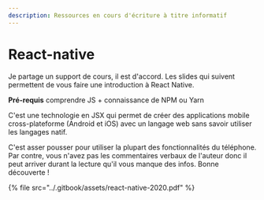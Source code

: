 ```yaml
---
description: Ressources en cours d'écriture à titre informatif
---
```


# React-native

Je partage un support de cours, il est d'accord. Les slides qui suivent permettent de vous faire une introduction à React Native. 

**Pré-requis** comprendre JS + connaissance de NPM ou Yarn 

C'est une technologie en JSX qui permet de créer des applications mobile cross-plateforme \(Android et iOS\) avec un langage web sans savoir utiliser les langages natif. 

C'est asser pousser pour utiliser la plupart des fonctionnalités du téléphone. Par contre, vous n'avez pas les commentaires verbaux de l'auteur donc il peut arriver durant la lecture qu'il vous manque des infos. Bonne découverte !

{% file src="../.gitbook/assets/react-native-2020.pdf" %}

